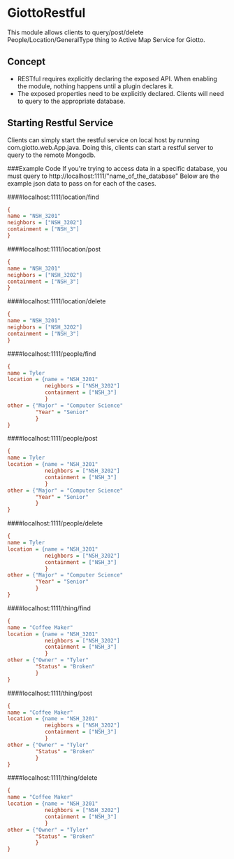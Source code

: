 # GiottoRestful

This module allows clients to query/post/delete People/Location/GeneralType thing
to Active Map Service for Giotto.

## Concept

* RESTful requires explicitly declaring the exposed API. When enabling
the module, nothing happens until a plugin declares it.
* The exposed properties need to be explicitly declared. Clients will need to query to the appropriate database.


## Starting Restful Service
Clients can simply start the restful service on local host by running com.giotto.web.App.java.
Doing this, clients can start a restful server to query to the remote Mongodb.


###Example Code
If you're trying to access data in a specific database, you must query to 
http://localhost:1111/"name_of_the_database"
Below are the example json data to pass on for each of the cases.

####localhost:1111/location/find
```ini
{
name = "NSH_3201"
neighbors = ["NSH_3202"]
containment = ["NSH_3"]
}
```

####localhost:1111/location/post
```ini
{
name = "NSH_3201"
neighbors = ["NSH_3202"]
containment = ["NSH_3"]
}
```


####localhost:1111/location/delete
```ini
{
name = "NSH_3201"
neighbors = ["NSH_3202"]
containment = ["NSH_3"]
}
```

####localhost:1111/people/find
```ini
{
name = Tyler 
location = {name = "NSH_3201"
            neighbors = ["NSH_3202"]
            containment = ["NSH_3"]
            }
other = {"Major" = "Computer Science"
         "Year" = "Senior"
         }
}
```


####localhost:1111/people/post
```ini
{
name = Tyler 
location = {name = "NSH_3201"
            neighbors = ["NSH_3202"]
            containment = ["NSH_3"]
            }
other = {"Major" = "Computer Science"
         "Year" = "Senior"
         }
}
```


####localhost:1111/people/delete
```ini
{
name = Tyler 
location = {name = "NSH_3201"
            neighbors = ["NSH_3202"]
            containment = ["NSH_3"]
            }
other = {"Major" = "Computer Science"
         "Year" = "Senior"
         }
}
```


####localhost:1111/thing/find
```ini
{
name = "Coffee Maker" 
location = {name = "NSH_3201"
            neighbors = ["NSH_3202"]
            containment = ["NSH_3"]
            }
other = {"Owner" = "Tyler"
         "Status" = "Broken"
         }
}
```


####localhost:1111/thing/post
```ini
{
name = "Coffee Maker" 
location = {name = "NSH_3201"
            neighbors = ["NSH_3202"]
            containment = ["NSH_3"]
            }
other = {"Owner" = "Tyler"
         "Status" = "Broken"
         }
}
```


####localhost:1111/thing/delete
```ini
{
name = "Coffee Maker" 
location = {name = "NSH_3201"
            neighbors = ["NSH_3202"]
            containment = ["NSH_3"]
            }
other = {"Owner" = "Tyler"
         "Status" = "Broken"
         }
}
```

